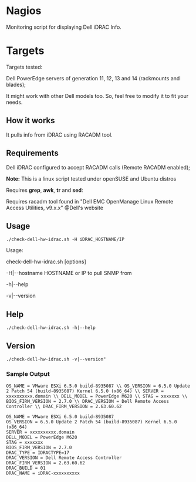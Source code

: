 # Nagios
Monitoring script for displaying Dell iDRAC Info.

# Targets
Targets tested:

Dell PowerEdge servers of generation 11, 12, 13 and 14 (rackmounts and blades);

It might work with other Dell models too. So, feel free to modify it to fit your needs.

## How it works
It pulls info from iDRAC using RACADM tool.

## Requirements
Dell iDRAC configured to accept RACADM calls (Remote RACADM enabled);

**Note:** This is a linux script tested under openSUSE and Ubuntu distros

Requires **grep**, **awk**, **tr** and **sed**:

Requires racadm tool found in "Dell EMC OpenManage Linux Remote Access Utilities, v9.x.x" @Dell's website

## Usage
    ./check-dell-hw-idrac.sh -H iDRAC_HOSTNAME/IP
    
Usage:

check-dell-hw-idrac.sh [options]

-H|--hostname HOSTNAME or IP to pull SNMP from

-h|--help

-v|--version

## Help
    ./check-dell-hw-idrac.sh -h|--help

## Version
    ./check-dell-hw-idrac.sh -v|--version"

### Sample Output
	OS_NAME = VMware ESXi 6.5.0 build-8935087 \\ OS_VERSION = 6.5.0 Update 2 Patch 54 (build-8935087) Kernel 6.5.0 (x86_64) \\ SERVER = xxxxxxxxxx.domain \\ DELL_MODEL = PowerEdge M620 \\ STAG = xxxxxxx \\ BIOS_FIRM_VERSION = 2.7.0 \\ DRAC_VERSION = Dell Remote Access Controller \\ DRAC_FIRM_VERSION = 2.63.60.62
	
	OS_NAME = VMware ESXi 6.5.0 build-8935087
	OS_VERSION = 6.5.0 Update 2 Patch 54 (build-8935087) Kernel 6.5.0 (x86_64)
	SERVER = xxxxxxxxxx.domain
	DELL_MODEL = PowerEdge M620
	STAG = xxxxxxx
	BIOS_FIRM_VERSION = 2.7.0
	DRAC_TYPE = IDRACTYPE=17
	DRAC_VERSION = Dell Remote Access Controller
	DRAC_FIRM_VERSION = 2.63.60.62
	DRAC_BUILD = 01
	DRAC_NAME = iDRAC-xxxxxxxxxx
